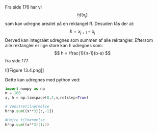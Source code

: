
Fra side 176 har vi
$$
hf(x_j)
$$
som kan udregne arealet på en rektangel R. Desuden fås der at:
$$
h = x_{j+1}-x_j
$$
Derved kan integralet udregnes som summen af alle rektangler.
Eftersom alle rektangler er lige store kan h udregnes som:
$$
h = \frac{1}{n-1}(b-a)
$$
fra side 177

![[Figure 13.4.png]]

Dette kan udregnes med python ved:
``` python
import numpy as np
n = 100
x, h = np.limspace(0,2,n,retstep=True)

# Venstretilnærmelse
h*np.sum((x**3)[:,-1])

#Højre tilnærmelse
h*np.sum((x**3)[1:])
```
